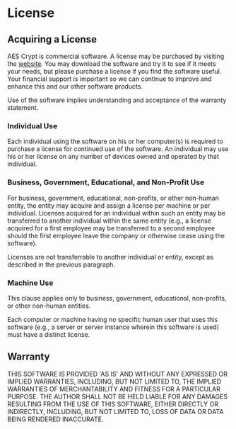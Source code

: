 # License

## Acquiring a License

AES Crypt is commercial software.  A license may be purchased by visiting the
[website](https://www.aescrypt.com).  You may download the software and try it
to see if it meets your needs, but please purchase a license if you find
the software useful.  Your financial support is important so we can
continue to improve and enhance this and our other software products.

Use of the software implies understanding and acceptance of the warranty
statement.

### Individual Use

Each individual using the software on his or her computer(s) is required to
purchase a license for continued use of the software.  An individual may use
his or her license on any number of devices owned and operated by that
individual.

### Business, Government, Educational, and Non-Profit Use

For business, government, educational, non-profits, or other non-human entity,
the entity may acquire and assign a license per machine or per individual.
Licenses acquired for an individual within such an entity may be transferred to
another individual within the same entity (e.g., a license acquired for a first
employee may be transferred to a second employee should the first employee
leave the company or otherwise cease using the software).

Licenses are not transferrable to another individual or entity, except as
described in the previous paragraph.

### Machine Use

This clause applies only to business, government, educational, non-profits,
or other non-human entities.

Each computer or machine having no specific human user that uses this software
(e.g., a server or server instance wherein this software is used) must have a
distinct license.

## Warranty

THIS SOFTWARE IS PROVIDED 'AS IS' AND WITHOUT ANY EXPRESSED OR IMPLIED
WARRANTIES, INCLUDING, BUT NOT LIMITED TO, THE IMPLIED WARRANTIES OF
MERCHANTABILITY AND FITNESS FOR A PARTICULAR PURPOSE. THE AUTHOR SHALL NOT BE
HELD LIABLE FOR ANY DAMAGES RESULTING FROM THE USE OF THIS SOFTWARE, EITHER
DIRECTLY OR INDIRECTLY, INCLUDING, BUT NOT LIMITED TO, LOSS OF DATA OR DATA
BEING RENDERED INACCURATE.
